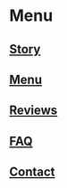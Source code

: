 # Menu

## [Story](/about)
## [Menu](/about)




## [Reviews](/testimonials)
## [FAQ](/faq)
## [Contact](/contact)
